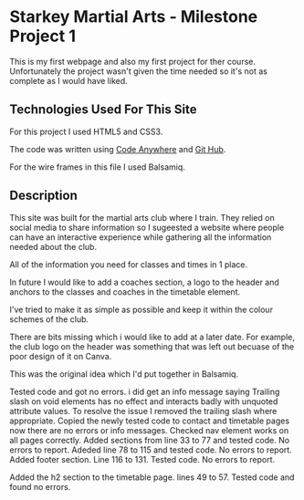 # Starkey Martial Arts - Milestone Project 1

 This is my first webpage and also my first project for ther course. Unfortunately the project wasn't given the time needed so it's not as complete as I would have liked.

## Technologies Used For This Site

For this project I used HTML5 and CSS3.

The code was written using [Code Anywhere](<https://app.codeanywhere.com>) and [Git Hub](<https://github.com/>).

For the wire frames in this file I used Balsamiq.

## Description

This site was built for the martial arts club where I train. They relied on social media to share information so I sugeested a website where people can have an interactive experience while gathering all the information needed about the club.

All of the information you need for classes and times in 1 place.

In future I would like to add a coaches section, a logo to the header and anchors to the classes and coaches in the timetable element.

I've tried to make it as simple as possible and keep it within the colour schemes of the club.

There are bits missing which i would like to add at a later date. For example, the club logo on the header was something that was left out becuase of the poor design of it on Canva.

This was the original idea which I'd put together in Balsamiq.

Tested code and got no errors. i did get an info message saying Trailing slash on void elements has no effect and interacts badly with unquoted attribute values.
To resolve the issue I removed the trailing slash where appropriate.
Copied the newly tested code to contact and timetable pages now there are no errors or info messages.
Checked nav element works on all pages correctly.
Added sections from line 33 to 77 and tested code. No errors to report.
Adeded line 78 to 115 and tested code. No errors to report.
Added footer section. Line 116 to 131. Tested code. No errors to report.

Added the h2 section to the timetable page. lines 49 to 57. Tested code and found no errors.
